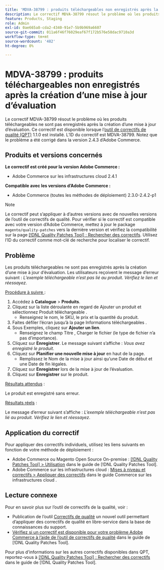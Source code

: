```yaml
---
title: 'MDVA-38799 : produits téléchargeables non enregistrés après la création d’une mise à jour d’évaluation'
description: Le correctif MDVA-38799 résout le problème où les produits téléchargeables ne sont pas enregistrés après la création d’une mise à jour d’évaluation. Ce correctif est disponible lorsque l’outil [Outil de correctifs de la qualité (QPT)](https://experienceleague.adobe.com/fr/docs/commerce-operations/tools/quality-patches-tool/quality-patches-tool-to-self-serve-quality-patches) 1.1.0 est installé. L’ID du correctif est MDVA-38799. Notez que le problème a été corrigé dans la version 2.4.3 d’Adobe Commerce.
feature: Products, Staging
role: Admin
exl-id: 0ae665a8-cda2-4340-91e7-5b9b969a6607
source-git-commit: 011a6f46f76029eaf67f172b576e58dac9710a3d
workflow-type: tm+mt
source-wordcount: '482'
ht-degree: 0%

---
```


# MDVA-38799 : produits téléchargeables non enregistrés après la création d’une mise à jour d’évaluation

Le correctif MDVA-38799 résout le problème où les produits téléchargeables ne sont pas enregistrés après la création d’une mise à jour d’évaluation. Ce correctif est disponible lorsque l’[outil de correctifs de qualité (QPT)](https://experienceleague.adobe.com/fr/docs/commerce-operations/tools/quality-patches-tool/quality-patches-tool-to-self-serve-quality-patches) 1.1.0 est installé. L’ID du correctif est MDVA-38799. Notez que le problème a été corrigé dans la version 2.4.3 d’Adobe Commerce.

## Produits et versions concernés

**Le correctif est créé pour la version Adobe Commerce :**

* Adobe Commerce sur les infrastructures cloud 2.4.1

**Compatible avec les versions d’Adobe Commerce :**

* Adobe Commerce (toutes les méthodes de déploiement) 2.3.0-2.4.2-p1

>[!NOTE]
>
>Le correctif peut s’appliquer à d’autres versions avec de nouvelles versions de l’outil de correctifs de qualité. Pour vérifier si le correctif est compatible avec votre version d’Adobe Commerce, mettez à jour le package `magento/quality-patches` vers la dernière version et vérifiez la compatibilité sur la page [[!DNL Quality Patches Tool] : Rechercher des correctifs](https://experienceleague.adobe.com/fr/docs/commerce-operations/tools/quality-patches-tool/quality-patches-tool-to-self-serve-quality-patches). Utilisez l’ID du correctif comme mot-clé de recherche pour localiser le correctif.

## Problème

Les produits téléchargeables ne sont pas enregistrés après la création d’une mise à jour d’évaluation. Les utilisateurs reçoivent le message d’erreur suivant : *L’exemple téléchargeable n’est pas lié au produit. Vérifiez le lien et réessayez*.

<u>Procédure à suivre </u> :

1. Accédez à **Catalogue** > **Produits**.
1. Cliquez sur la liste déroulante en regard de Ajouter un produit et sélectionnez Produit téléchargeable .
   * Renseignez le nom, le SKU, le prix et la quantité du produit.
1. Faites défiler l’écran jusqu’à la page Informations téléchargeables .
1. Sous Exemples, cliquez sur **Ajouter un lien**.
   * Renseignez le champ Titre , Charger le fichier (le type de fichier n’a pas d’importance).
1. Cliquez sur **Enregistrer**. Le message suivant s’affiche : *Vous avez enregistré le produit*.
1. Cliquez sur **Planifier une nouvelle mise à jour** en haut de la page.
   * Remplissez le Nom de la mise à jour ainsi qu’une Date de début et une Date de fin légales.
1. Cliquez sur **Enregistrer** lors de la mise à jour de l’évaluation.
1. Cliquez sur **Enregistrer** sur le produit.

<u>Résultats attendus</u> :

Le produit est enregistré sans erreur.

<u>Résultats réels</u> :

Le message d’erreur suivant s’affiche : *L’exemple téléchargeable n’est pas lié au produit. Vérifiez le lien et réessayez*.

## Application du correctif

Pour appliquer des correctifs individuels, utilisez les liens suivants en fonction de votre méthode de déploiement :

* Adobe Commerce ou Magento Open Source On-premise : [[!DNL Quality Patches Tool] > Utilisation](/help/tools/quality-patches-tool/usage.md) dans le guide de [!DNL Quality Patches Tool].
* Adobe Commerce sur les infrastructures cloud : [Mises à niveau et correctifs > Appliquer des correctifs](https://experienceleague.adobe.com/docs/commerce-cloud-service/user-guide/develop/upgrade/apply-patches.html?lang=fr) dans le guide Commerce sur les infrastructures cloud .

## Lecture connexe

Pour en savoir plus sur l’outil de correctifs de la qualité, voir :

* Publication de l’outil [Correctifs de qualité](https://experienceleague.adobe.com/fr/docs/commerce-operations/tools/quality-patches-tool/quality-patches-tool-to-self-serve-quality-patches) un nouvel outil permettant d’appliquer des correctifs de qualité en libre-service dans la base de connaissances du support.
* [Vérifiez si un correctif est disponible pour votre problème Adobe Commerce à l’aide de l’outil de correctifs de qualité](/help/tools/quality-patches-tool/patches-available-in-qpt/check-patch-for-magento-issue-with-magento-quality-patches.md) dans le guide de [!DNL Quality Patches Tool].

Pour plus d’informations sur les autres correctifs disponibles dans QPT, reportez-vous à [[!DNL Quality Patches Tool] : Rechercher des correctifs](https://experienceleague.adobe.com/tools/commerce-quality-patches/index.html?lang=fr) dans le guide de [!DNL Quality Patches Tool].
